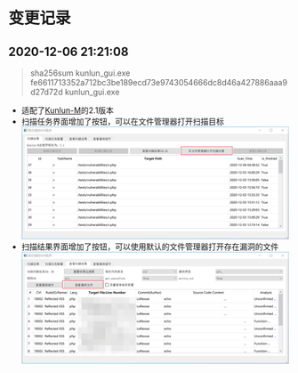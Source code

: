 # 变更记录

## 2020-12-06 21:21:08
> sha256sum kunlun_gui.exe
> fe6611713352a712bc3be189ecd73e9743054666dc8d46a427886aaa9d27d72d  kunlun_gui.exe
- 适配了[Kunlun-M](https://github.com/LoRexxar/Kunlun-M)的2.1版本
- 扫描任务界面增加了按钮，可以在文件管理器打开扫描目标
![](./image/add_open_folder_in_scantask_window.png)
- 扫描结果界面增加了按钮，可以使用默认的文件管理器打开存在漏洞的文件
![](./image/add_open_file_in_scanResult_window.png)

